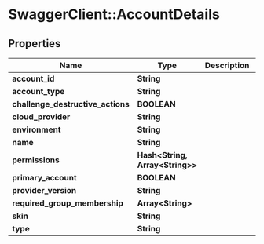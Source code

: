 # SwaggerClient::AccountDetails

## Properties
Name | Type | Description | Notes
------------ | ------------- | ------------- | -------------
**account_id** | **String** |  | [optional] 
**account_type** | **String** |  | [optional] 
**challenge_destructive_actions** | **BOOLEAN** |  | [optional] 
**cloud_provider** | **String** |  | [optional] 
**environment** | **String** |  | [optional] 
**name** | **String** |  | [optional] 
**permissions** | **Hash&lt;String, Array&lt;String&gt;&gt;** |  | [optional] 
**primary_account** | **BOOLEAN** |  | [optional] 
**provider_version** | **String** |  | [optional] 
**required_group_membership** | **Array&lt;String&gt;** |  | [optional] 
**skin** | **String** |  | [optional] 
**type** | **String** |  | [optional] 


